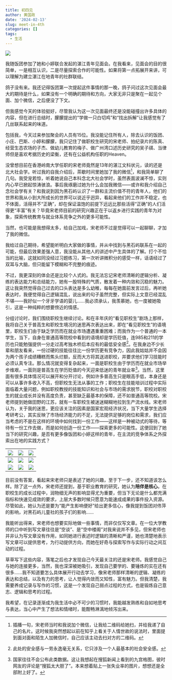 ```yaml
---
title: 初四见
author: 黄国政
date: '2024-02-13'
slug: meet-in-4th
categories: []
tags:
  - 生活
---
```


<!--more-->

![](/images/posts/2024/02/02-13-4th.jpg)

我随饭团参加了她和小婷联合发起的湛江青年见面会。在我看来，见面会的目的很简单，一是相互认识，二是尽量探索合作的可能性。如果将第一点拓展开来讲，可以理解为建立湛江在地青年的社群联结。

鸽子没有来。我还记得饭团第一次提起这件事情的那一晚，鸽子问过这次见面会最大的期待是什么，如果没有一个明确的期待和方向，大家无非只是聚在一起见个面、加个微信，之后便没了下文。

但我感觉今天的体验挺好，尽管我认为这一次见面最终还是没能碰撞出许多具体的内容，但在进行总结时，朦朦提出的“学做一只白切鸡”和“找出拆解”让我感觉有了几丝联系起来的味道。

包括我，今天过来参加聚会的人员有15位。我没能记住所有人，除去认识的饭团、小庄、巴斯、小婷和朦朦，我只记住了做职校生研究的宋老师、拍纪录片的陈真、经营生态农场的子杰、做幼儿教育的梅子、做广州湾口述历史研究的吴子祺、当律师但是喜欢考据历史的梁衡，还有在公益机构任职的Heaven。

没曾想目前在香港岭南大学任职的宋老师竟然是13年的湛江文科状元，读的还是北大社会学。听过我的自我介绍后，茶歇时间里她加了我的微信[^note1]，和我简单聊了几句。我受宠若惊，听着她说自己本科念北大社会学时，虽然表面波澜不惊，实则内心早已掀起惊涛骇浪。事后我琢磨过她为什么会加我微信——或许和我介绍自己念社会学有关？和我说到因为黑石屿认识了一群和主流价值不符的青年人，他们的世界和我从小到大所成长的世界可以说近乎迥异，看起来他们的工作并不稳定，也不体面，活得并不“正确”，却在保证温饱的前提下远远比那些活得“正确”的人们活得更“丰富”有关？毕竟宋老师目前的研究兴趣正在于以返乡进行实践的青年为对象，探索传统教育与就业体系竞争之外的更多可能性。

当然，也可能是我想得太多，给自己加戏，宋老师不过是觉得可以一起聊聊，才加了我的微信。

[^note1]: 插播一句，宋老师当时和我说加个微信，让我给二维码给她扫，并给我递了自己的名片。这时候我突然想起以前在知乎上看关于人情世故的说法时，里面提到面对面和陌生人加微信时，自己应该主动去扫对方的二维码。

我给过自己期待，希望能听明白大家做的事情，并从中找到与黑石屿联系在一起的可能，但最后效果差强人意，我没能从其他人的讲述中产生具体的了解。打个不恰当的比喻，这就如同没经过习题练习，第一次听讲微积分的感受一样，话语经过了双耳与大脑，但只能留下模糊和不完整的痕迹。

不过，我更深刻的体会还是比较个人式的。我无法忘记宋老师清晰的逻辑分析、凝练的表达能力和总结能力，她有一股特殊的气质，散发着一种内敛和沉稳的魅力。这让我突然觉得自己过去的口头表达是多么幼稚，每每在她面前发言过后，再听她表达时，我便觉得自己逻辑混乱，说出来的句子虽然完整，但实际上文意已经混乱不堪——我好似一个牙牙学语的婴儿……我必须承认，我羡慕她，也一度被她吸引，这是一种纯粹的想要傍近的情感。

分组讨论时，我们围绕职校生继续讨论。和在丰年庆的“看见职校生”剧场上那样，我将自己关于普高生和职校生境况的迷思再次表达出来，即在“看见职校生”的语境里，职校生们由于缺乏学历而在就业市场遭遇重重困难；而我作为一个普通的一本学生，当下，自身在普通高等院校中看到的语境却是学历贬值，连985和211的学历也只能勉强提供一分走过高考独木桥后本应有的最低安全感[^note2]。在我身边不少长辈和朋友看来，一份过硬的技能往往比一份学历更有竞争力，因此我姑姑并不会因为两个孩子成绩糟糕而焦头烂额，反而大方将其送进职校，并要求他们学习技能时必须认真专注。那么情况就变得复杂起来，一面是职校生由于学历而在就业市场举步维艰，一面则是普高生在学历贬值的今天迎来低迷的青年就业率[^note3]。当然，这里面有很多具体情况可以展开和分开讨论，例如许多普高生只是眼高手低，本身还是可以从事许多收入不高，但职校生无法从事的工作；职校生在技能培训过程中实际面临着大量问题，例如职校教授的技能知识和社会与市场的需求脱节，职校对职校生的就业成长并没有高度负责，甚至缺乏最基本的保障，还不如普通高等院校。宋老师提到她做田野的江苏，就有一车职校生被迷迷糊糊地拉到生产流水线。宋老师认为，关于我的迷思，更应该关注的因素是国家宏观经济状况，当下大量学生选择考研考公，其实反映了市场经济能力的不足，无法提供足够的岗位和需求，我们应当考虑的不是在这样的环境中如何找到一份工作——这样是一种被动式的等待，等待有一份工作去做，而是如何创造一份工作——探索更多的可能性。这便回到了她当下的研究兴趣，是否有更多像饭团和小婷这样的青年，在主流的竞争体系之外探索出在地的实践方式？

[^note2]: 此处的安全感与一劳永逸毫无关系，它只涉及一个人最基本的社会安全感。

[^note3]: 国家往往不会公布此类数据。这让我想起在搜狐新闻上看到的九宫格图，彼时网友的评论是“搜狐太大胆了”。本来想着贴上一张失业率的图片，想想还是全部附上好了。

|![](/images/posts/2024/02/02-13-youth.jpg)|![](/images/posts/2024/02/02-13-yiyu.jpg)|![](/images/posts/2024/02/02-13-income.jpg)|
|:-:|:-:|:-:|
|![](/images/posts/2024/02/02-13-yanglao.jpg)|![](/images/posts/2024/02/02-13-old.jpg)|![](/images/posts/2024/02/02-13-canji.jpg)|
|![](/images/posts/2024/02/02-13-baby.jpg)|![](/images/posts/2024/02/02-13-bing.jpg)|![](/images/posts/2024/02/02-13-weichengnian.jpg)|

目前没有答案，看起来宋老师只是表述了她的兴趣，至于下一步，还不知道该怎么样。除了这一点外，宋老师还提到，基于职业教育的研究，她认为**陪伴是核心**。在职校生的成长过程中，润物细无声的影响显得尤为重要，但当下无论是什么都充满指标和快速见成效的要求，上层大多数时候只愿意为能速成成果的事件投入资源。尽管如此，她认为还是要为“能产生影响便好”给出更多信心，像我提到饭团对佟萍的影响，对黑石屿儿童社的孩子们的影响……

我能听出得来，宋老师也想要实际地做一些事情，而非仅仅写文章。在一位大学教师的口中听到写文章往往是“空谈”、是“空中楼阁”对我来说并不多见，但宋老师也并非认为写文章没有作用，如同她进行表述时逻辑的清晰和严谨，她也清楚地表示写文章可以提供思考，为行动提供方向，而她在好奇与探索写作与实际行动之间互动的过程。

草草写下这些内容，落笔之后也才发现自己今天最关注的还是宋老师。我感觉自己与她的连接更多，当然，我也深深被她吸引，发现自己要学的、要锤炼的实在还有很多……我不知道要怎么具体展开行动去学习，像宋老师那样清晰的逻辑、凝练的表达和总结，以及有力的思考，让人觉得内敛而又知性，富有魅力。但我清楚，我需要养成记录与写作的习惯，这是一个发现自己弱点过程的方式，也是锻炼自己意志、逻辑和思考的过程。

我希望，在记录逐渐成为我生活中必不可少的习惯时，我能越发熟练和自如地思考与表达，当心中产生了想法和情绪时，能酣畅淋漓地倾泻出来。